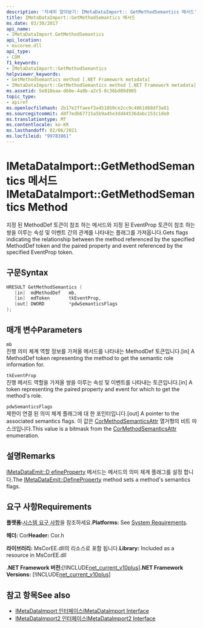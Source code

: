 ```yaml
---
description: '자세히 알아보기: IMetaDataImport:: GetMethodSemantics 메서드'
title: IMetaDataImport::GetMethodSemantics 메서드
ms.date: 03/30/2017
api_name:
- IMetaDataImport.GetMethodSemantics
api_location:
- mscoree.dll
api_type:
- COM
f1_keywords:
- IMetaDataImport::GetMethodSemantics
helpviewer_keywords:
- GetMethodSemantics method [.NET Framework metadata]
- IMetaDataImport::GetMethodSemantics method [.NET Framework metadata]
ms.assetid: 5e018eaa-d60e-4a0b-a2c5-8c36bd09d905
topic_type:
- apiref
ms.openlocfilehash: 2b17e2ffaeef3a451850ce2cc9c4861d68df3a81
ms.sourcegitcommit: ddf7edb67715a5b9a45e3dd44536dabc153c1de0
ms.translationtype: MT
ms.contentlocale: ko-KR
ms.lasthandoff: 02/06/2021
ms.locfileid: "99783861"
---
```

# <a name="imetadataimportgetmethodsemantics-method"></a><span data-ttu-id="0cb64-103">IMetaDataImport::GetMethodSemantics 메서드</span><span class="sxs-lookup"><span data-stu-id="0cb64-103">IMetaDataImport::GetMethodSemantics Method</span></span>

<span data-ttu-id="0cb64-104">지정 된 MethodDef 토큰이 참조 하는 메서드와 지정 된 EventProp 토큰이 참조 하는 쌍을 이루는 속성 및 이벤트 간의 관계를 나타내는 플래그를 가져옵니다.</span><span class="sxs-lookup"><span data-stu-id="0cb64-104">Gets flags indicating the relationship between the method referenced by the specified MethodDef token and the paired property and event referenced by the specified EventProp token.</span></span>  
  
## <a name="syntax"></a><span data-ttu-id="0cb64-105">구문</span><span class="sxs-lookup"><span data-stu-id="0cb64-105">Syntax</span></span>  
  
```cpp  
HRESULT GetMethodSemantics (  
   [in]  mdMethodDef   mb,  
   [in]  mdToken       tkEventProp,  
   [out] DWORD         *pdwSemanticsFlags  
);  
```  
  
## <a name="parameters"></a><span data-ttu-id="0cb64-106">매개 변수</span><span class="sxs-lookup"><span data-stu-id="0cb64-106">Parameters</span></span>  

 `mb`  
 <span data-ttu-id="0cb64-107">진행 의미 체계 역할 정보를 가져올 메서드를 나타내는 MethodDef 토큰입니다.</span><span class="sxs-lookup"><span data-stu-id="0cb64-107">[in] A MethodDef token representing the method to get the semantic role information for.</span></span>  
  
 `tkEventProp`  
 <span data-ttu-id="0cb64-108">진행 메서드 역할을 가져올 쌍을 이루는 속성 및 이벤트를 나타내는 토큰입니다.</span><span class="sxs-lookup"><span data-stu-id="0cb64-108">[in] A token representing the paired property and event for which to get the method's role.</span></span>  
  
 `pdwSemanticsFlags`  
 <span data-ttu-id="0cb64-109">제한이 연결 된 의미 체계 플래그에 대 한 포인터입니다.</span><span class="sxs-lookup"><span data-stu-id="0cb64-109">[out] A pointer to the associated semantics flags.</span></span> <span data-ttu-id="0cb64-110">이 값은 [CorMethodSemanticsAttr](cormethodsemanticsattr-enumeration.md) 열거형의 비트 마스크입니다.</span><span class="sxs-lookup"><span data-stu-id="0cb64-110">This value is a bitmask from the [CorMethodSemanticsAttr](cormethodsemanticsattr-enumeration.md) enumeration.</span></span>  
  
## <a name="remarks"></a><span data-ttu-id="0cb64-111">설명</span><span class="sxs-lookup"><span data-stu-id="0cb64-111">Remarks</span></span>  

 <span data-ttu-id="0cb64-112">[IMetaDataEmit::D efineProperty](imetadataemit-defineproperty-method.md) 메서드는 메서드의 의미 체계 플래그를 설정 합니다.</span><span class="sxs-lookup"><span data-stu-id="0cb64-112">The [IMetaDataEmit::DefineProperty](imetadataemit-defineproperty-method.md) method sets a method's semantics flags.</span></span>  
  
## <a name="requirements"></a><span data-ttu-id="0cb64-113">요구 사항</span><span class="sxs-lookup"><span data-stu-id="0cb64-113">Requirements</span></span>  

 <span data-ttu-id="0cb64-114">**플랫폼:**[시스템 요구 사항](../../get-started/system-requirements.md)을 참조하세요.</span><span class="sxs-lookup"><span data-stu-id="0cb64-114">**Platforms:** See [System Requirements](../../get-started/system-requirements.md).</span></span>  
  
 <span data-ttu-id="0cb64-115">**헤더:** Cor</span><span class="sxs-lookup"><span data-stu-id="0cb64-115">**Header:** Cor.h</span></span>  
  
 <span data-ttu-id="0cb64-116">**라이브러리:** MsCorEE.dll의 리소스로 포함 됩니다.</span><span class="sxs-lookup"><span data-stu-id="0cb64-116">**Library:** Included as a resource in MsCorEE.dll</span></span>  
  
 <span data-ttu-id="0cb64-117">**.NET Framework 버전:**[!INCLUDE[net_current_v10plus](../../../../includes/net-current-v10plus-md.md)]</span><span class="sxs-lookup"><span data-stu-id="0cb64-117">**.NET Framework Versions:** [!INCLUDE[net_current_v10plus](../../../../includes/net-current-v10plus-md.md)]</span></span>  
  
## <a name="see-also"></a><span data-ttu-id="0cb64-118">참고 항목</span><span class="sxs-lookup"><span data-stu-id="0cb64-118">See also</span></span>

- [<span data-ttu-id="0cb64-119">IMetaDataImport 인터페이스</span><span class="sxs-lookup"><span data-stu-id="0cb64-119">IMetaDataImport Interface</span></span>](imetadataimport-interface.md)
- [<span data-ttu-id="0cb64-120">IMetaDataImport2 인터페이스</span><span class="sxs-lookup"><span data-stu-id="0cb64-120">IMetaDataImport2 Interface</span></span>](imetadataimport2-interface.md)
